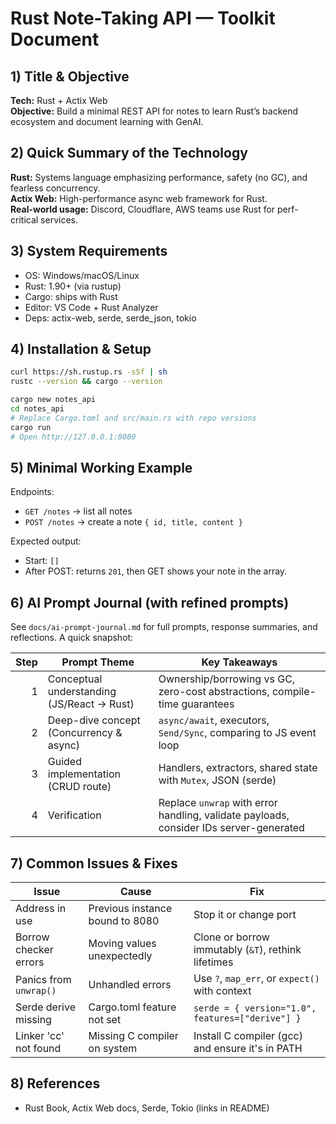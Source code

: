 # Rust Note-Taking API — Toolkit Document

## 1) Title & Objective
**Tech:** Rust + Actix Web  
**Objective:** Build a minimal REST API for notes to learn Rust’s backend ecosystem and document learning with GenAI.

## 2) Quick Summary of the Technology
**Rust:** Systems language emphasizing performance, safety (no GC), and fearless concurrency.  
**Actix Web:** High-performance async web framework for Rust.  
**Real-world usage:** Discord, Cloudflare, AWS teams use Rust for perf-critical services.

## 3) System Requirements
- OS: Windows/macOS/Linux
- Rust: 1.90+ (via rustup)
- Cargo: ships with Rust
- Editor: VS Code + Rust Analyzer
- Deps: actix-web, serde, serde_json, tokio

## 4) Installation & Setup
```bash
curl https://sh.rustup.rs -sSf | sh
rustc --version && cargo --version

cargo new notes_api
cd notes_api
# Replace Cargo.toml and src/main.rs with repo versions
cargo run
# Open http://127.0.0.1:8080
```

## 5) Minimal Working Example
Endpoints:
- `GET /notes` → list all notes
- `POST /notes` → create a note `{ id, title, content }`

Expected output:
- Start: `[]`  
- After POST: returns `201`, then GET shows your note in the array.

## 6) AI Prompt Journal (with refined prompts)
See `docs/ai-prompt-journal.md` for full prompts, response summaries, and reflections. A quick snapshot:

| Step | Prompt Theme | Key Takeaways |
|-----:|--------------|---------------|
| 1 | Conceptual understanding (JS/React → Rust) | Ownership/borrowing vs GC, zero-cost abstractions, compile-time guarantees |
| 2 | Deep-dive concept (Concurrency & async) | `async/await`, executors, `Send/Sync`, comparing to JS event loop |
| 3 | Guided implementation (CRUD route) | Handlers, extractors, shared state with `Mutex`, JSON (serde) |
| 4 | Verification | Replace `unwrap` with error handling, validate payloads, consider IDs server-generated |

## 7) Common Issues & Fixes
| Issue | Cause | Fix |
|------|-------|-----|
| Address in use | Previous instance bound to 8080 | Stop it or change port |
| Borrow checker errors | Moving values unexpectedly | Clone or borrow immutably (`&T`), rethink lifetimes |
| Panics from `unwrap()` | Unhandled errors | Use `?`, `map_err`, or `expect()` with context |
| Serde derive missing | Cargo.toml feature not set | `serde = { version="1.0", features=["derive"] }` |
| Linker 'cc' not found | Missing C compiler on system | Install C compiler (gcc) and ensure it's in PATH |

## 8) References
- Rust Book, Actix Web docs, Serde, Tokio (links in README)
